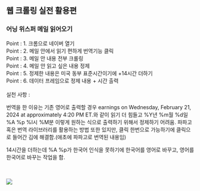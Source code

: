 <h2>웹 크롤링 실전 활용편</h2>
<h3>어닝 위스퍼 메일 읽어오기</h3>
<div>Point : 1. 크롬으로 네이버 열기</div>
<div>Point : 2. 메일 안에서 읽기 편하게 번역기능 클릭</div>
<div>Point : 3. 메일 안 내용 전부 크롤링</div>
<div>Point : 4. 메일 안 읽고 싶은 내용 정제</div>
<div>Point : 5. 정제한 내용은 미국 동부 표준시간이기에 +14시간 더하기</div>
<div>Point : 6. 데이터 프레임으로 정제 내용 + 시간 출력</div>
<br>
<div>실천 사항 : </div>
<p> 번역을 한 이유는 기존 영어로 출력할 경우 earnings on Wednesday, February 21, 2024 at approximately 4:20 PM ET.와 같이 읽기 더 힘들고 %Y년 %m월 %d일 %A %p %I시 %M분 이렇게 원하는 식으로 출력하기 위해서 정제하기 어려움. 
  파파고 혹은 번역 라이브러리를 활용하는 방법 또한 있지만, 클릭 한번으로 가능하기에 클릭으로 들어간 김에 해결함.(애초에 파파고로 번역된 내용임)</p>
<p>14시간을 더하는데 %A %p가 한국어 인식을 못하기에 한국어를 영어로 바꾸고, 영어를 한국어로 바꾸는 작업을 함.</p>
<br>
<br>
<img src="https://github.com/moonseongjin/Time_translate/assets/124224738/540eb975-6a3c-4543-86d3-b0e93712a340">

